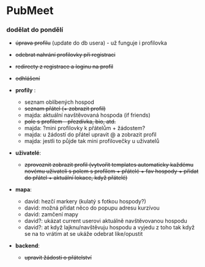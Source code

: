 # PubMeet
### dodělat do pondělí
- ~~úprava profilu~~ (update do db usera) - už funguje i profilovka
- ~~odebrat nahrání profilovky při registraci~~
- ~~redirecty z registrace a loginu na profil~~
- ~~odhlášení~~

- **profily** :
    - seznam oblíbených hospod
    - ~~seznam přátel (+ zobrazit profil)~~
    - majda: aktuální navštěvovaná hospoda (if friends)
    - ~~pole s profilem - přezdívka, bio, atd.~~
    - majda: ?mini profilovky k přátelům + žádostem?
    - majda: u žádostí do přátel upravit @ a zobrazit profil
    - majda: jestli to půjde tak mini profilovečky u uživatelů
 
- **uživatelé**:
    - ~~zprovoznit zobrazit profil (vytvořit templates automaticky každému novému uživateli s polem s profilem + přátelé + fav hospody + přidat do přátel + aktuální lokace, když přátelé)~~

- **mapa**:
    - david: hezčí markery (kulatý s fotkou hospody?)
    - david: možná přidat něco do popupu adresu kurzívou
    - david: zamčení mapy 
    - david?: ukázat current userovi aktuálně navštěvovanou hospodu
    - david?: at když lajknu/navštěvuju hospodu a vyjedu z toho tak když se na to vrátim at se ukáže odebrat like/opustit

- **backend**:
    - ~~upravit žádosti o přátelství~~

